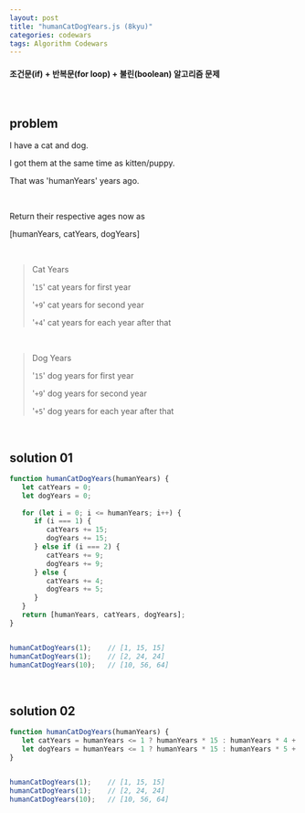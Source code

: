 ```yaml
---
layout: post
title: "humanCatDogYears.js (8kyu)"
categories: codewars
tags: Algorithm Codewars
---
```


#### 조건문(if) + 반복문(for loop) + 불린(boolean) 알고리즘 문제

<br>

## problem

I have a cat and dog.

I got them at the same time as kitten/puppy.

That was 'humanYears' years ago.

<br>

Return their respective ages now as

[humanYears, catYears, dogYears]

<br>

> Cat Years
>
> '`15`' cat years for first year
>
> '`+9`' cat years for second year
>
> '`+4`' cat years for each year after that

<br>

> Dog Years
>
> '`15`' dog years for first year
>
> '`+9`' dog years for second year
>
> '`+5`' dog years for each year after that

<br>

## solution 01

```javascript
function humanCatDogYears(humanYears) {
   let catYears = 0;
   let dogYears = 0;
   
   for (let i = 0; i <= humanYears; i++) {
      if (i === 1) {
         catYears += 15;
         dogYears += 15;
      } else if (i === 2) {
         catYears += 9;
         dogYears += 9;
      } else {
         catYears += 4;
         dogYears += 5;
      }
   }
   return [humanYears, catYears, dogYears];
}


humanCatDogYears(1);	// [1, 15, 15]
humanCatDogYears(1);	// [2, 24, 24]
humanCatDogYears(10);	// [10, 56, 64]
```

<br>

## solution 02

```javascript
function humanCatDogYears(humanYears) {
   let catYears = humanYears <= 1 ? humanYears * 15 : humanYears * 4 + 16;
   let dogYears = humanYears <= 1 ? humanYears * 15 : humanYears * 5 + 14;
}


humanCatDogYears(1);	// [1, 15, 15]
humanCatDogYears(1);	// [2, 24, 24]
humanCatDogYears(10);	// [10, 56, 64]
```


